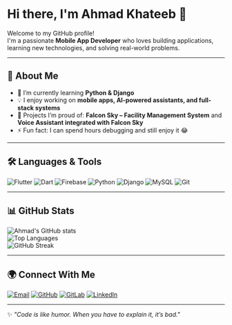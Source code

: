 # Hi there, I'm Ahmad Khateeb 👋

Welcome to my GitHub profile!  
I'm a passionate **Mobile App Developer** who loves building applications, learning new technologies, and solving real-world problems.  

---

## 🚀 About Me
- 🌱 I’m currently learning **Python & Django**  
- 💡 I enjoy working on **mobile apps, AI-powered assistants, and full-stack systems**  
- 🔭 Projects I’m proud of: **Falcon Sky – Facility Management System** and **Voice Assistant integrated with Falcon Sky**  
- ⚡ Fun fact: I can spend hours debugging and still enjoy it 😂  

---

## 🛠️ Languages & Tools
![Flutter](https://img.shields.io/badge/Flutter-02569B?style=for-the-badge&logo=flutter&logoColor=white)
![Dart](https://img.shields.io/badge/Dart-0175C2?style=for-the-badge&logo=dart&logoColor=white)
![Firebase](https://img.shields.io/badge/Firebase-FFCA28?style=for-the-badge&logo=firebase&logoColor=black)
![Python](https://img.shields.io/badge/Python-3776AB?style=for-the-badge&logo=python&logoColor=white)
![Django](https://img.shields.io/badge/Django-092E20?style=for-the-badge&logo=django&logoColor=white)
![MySQL](https://img.shields.io/badge/MySQL-005C84?style=for-the-badge&logo=mysql&logoColor=white)
![Git](https://img.shields.io/badge/Git-F05032?style=for-the-badge&logo=git&logoColor=white)

---

## 📊 GitHub Stats
![Ahmad's GitHub stats](https://github-readme-stats.vercel.app/api?username=AhmadKhteeb13&show_icons=true&theme=radical)  
![Top Languages](https://github-readme-stats.vercel.app/api/top-langs/?username=AhmadKhteeb13&layout=compact&theme=radical)  
![GitHub Streak](https://streak-stats.demolab.com/?user=AhmadKhteeb13&theme=radical)

---

## 🌍 Connect With Me
[![Email](https://img.shields.io/badge/Email-D14836?style=for-the-badge&logo=gmail&logoColor=white)](mailto:ahmadkhteeb1316@gmail.com)
[![GitHub](https://img.shields.io/badge/GitHub-100000?style=for-the-badge&logo=github&logoColor=white)](https://github.com/AhmadKhteeb13)
[![GitLab](https://img.shields.io/badge/GitLab-FCA121?style=for-the-badge&logo=gitlab&logoColor=white)](https://gitlab.com/ahmmadkhteeb)
[![LinkedIn](https://img.shields.io/badge/LinkedIn-0A66C2?style=for-the-badge&logo=linkedin&logoColor=white)](https://linkedin.com/in/ahmad-khateeb-2014a9219)

---

✨ *"Code is like humor. When you have to explain it, it’s bad."*  
